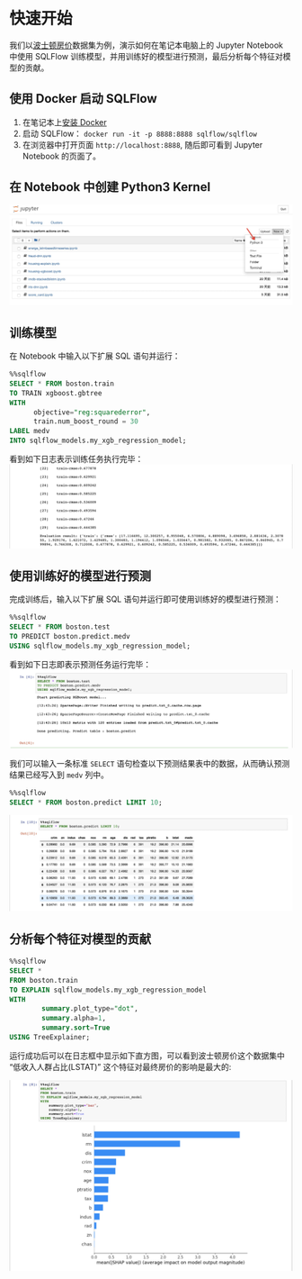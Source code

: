 # 快速开始

我们以[波士顿房价](https://www.kaggle.com/c/boston-housing)数据集为例，演示如何在笔记本电脑上的 Jupyter Notebook 中使用 SQLFlow 训练模型，并用训练好的模型进行预测，最后分析每个特征对模型的贡献。

## 使用 Docker 启动 SQLFlow

1. 在笔记本上[安装 Docker](https://docs.docker.com/get-docker/)
1. 启动 SQLFlow： `docker run -it -p 8888:8888 sqlflow/sqlflow`
1. 在浏览器中打开页面 `http://localhost:8888`, 随后即可看到 Jupyter Notebook 的页面了。

## 在 Notebook 中创建 Python3 Kernel
![](/doc/usage/figures/py3_kernel.png)

## 训练模型

在 Notebook 中输入以下扩展 SQL 语句并运行：

``` sql
%%sqlflow
SELECT * FROM boston.train
TO TRAIN xgboost.gbtree
WITH
      objective="reg:squarederror",
      train.num_boost_round = 30
LABEL medv
INTO sqlflow_models.my_xgb_regression_model;
```

看到如下日志表示训练任务执行完毕：
![](/doc/usage/figures/quickstart_train.jpg)

## 使用训练好的模型进行预测

完成训练后，输入以下扩展 SQL 语句并运行即可使用训练好的模型进行预测：

``` sql
%%sqlflow
SELECT * FROM boston.test
TO PREDICT boston.predict.medv
USING sqlflow_models.my_xgb_regression_model;
```

看到如下日志即表示预测任务运行完毕：
![](/doc/usage/figures/quickstart_predict.jpg)

我们可以输入一条标准 `SELECT` 语句检查以下预测结果表中的数据，从而确认预测结果已经写入到 `medv` 列中。

``` sql
%%sqlflow
SELECT * FROM boston.predict LIMIT 10;
```

![](/doc/usage/figures/quickstart_select.jpg)

## 分析每个特征对模型的贡献

``` sql
%%sqlflow
SELECT *
FROM boston.train
TO EXPLAIN sqlflow_models.my_xgb_regression_model
WITH
        summary.plot_type="dot",
        summary.alpha=1,
        summary.sort=True
USING TreeExplainer;
```

运行成功后可以在日志框中显示如下直方图，可以看到波士顿房价这个数据集中 “低收入人群占比(LSTAT)” 这个特征对最终房价的影响是最大的:
    
![](/doc/usage/figures/quickstart_explain.jpg)
